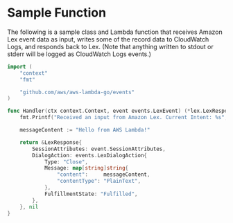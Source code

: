 
# Sample Function

The following is a sample class and Lambda function that receives Amazon Lex event data as input, writes some of the record data to CloudWatch Logs, and responds back to Lex. (Note that anything written to stdout or stderr will be logged as CloudWatch Logs events.)

```go
import (
    "context"
    "fmt"

    "github.com/aws/aws-lambda-go/events"
)

func Handler(ctx context.Context, event events.LexEvent) (*lex.LexResponse, error) {
    fmt.Printf("Received an input from Amazon Lex. Current Intent: %s", event.CurrentIntent.Name)

    messageContent := "Hello from AWS Lambda!"

    return &LexResponse{
        SessionAttributes: event.SessionAttributes,
        DialogAction: events.LexDialogAction{
            Type: "Close",
            Message: map[string]string{
                "content":     messageContent,
                "contentType": "PlainText",
            },
            FulfillmentState: "Fulfilled",
        },
    }, nil
}
```
